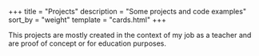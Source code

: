 +++
title = "Projects"
description = "Some projects and code examples"
sort_by = "weight"
template = "cards.html"
+++

This projects are mostly created in the context of my job as a teacher and are proof of concept or for education purposes.

